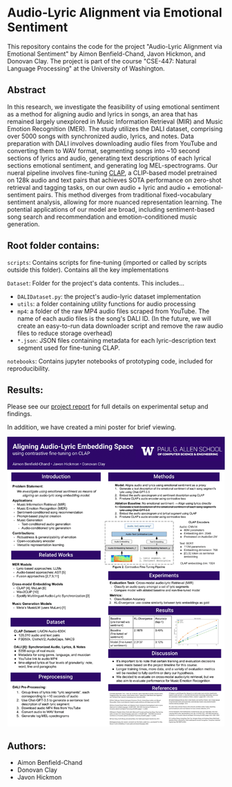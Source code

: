 # Audio-Lyric Alignment via Emotional Sentiment
This repository contains the code for the project "Audio-Lyric Alignment via Emotional Sentiment" by Aimon Benfield-Chand, Javon Hickmon, and Donovan Clay. The project is part of the course "CSE-447: Natural Language Processing" at the University of Washington.

## Abstract
In this research, we investigate the feasibility of using emotional sentiment as a method for aligning audio and lyrics in songs, an area that has remained largely unexplored in Music Information Retrieval (MIR) and Music Emotion Recognition (MER). The study utilizes the DALI dataset, comprising over 5000 songs with synchronized audio, lyrics, and notes. Data preparation with DALI involves downloading audio files from YouTube and converting them to WAV format, segmenting songs into ~10 second sections of lyrics and audio, generating text descriptions of each lyrical sections emotional sentiment, and generating log MEL-spectrograms. Our nueral pipeline involves fine-tuning [CLAP](https://ieeexplore.ieee.org/abstract/document/10095889), a CLIP-based model pretrained on 128k audio and text pairs that achieves SOTA performance on zero-shot retrieval and tagging tasks, on our own audio + lyric and audio + emotional-sentiment pairs. This method diverges from traditional fixed-vocabulary sentiment analysis, allowing for more nuanced representation learning. The potential applications of our model are broad, including sentiment-based song search and recommendation and emotion-conditioned music generation.

## Root folder contains:
`scripts`: Contains scripts for fine-tuning  (imported or called by scripts outside this folder). Contains all the key implementations

`Dataset`: Folder for the project's data contents. This includes...
- `DALIDataset.py`: the project's audio-lyric dataset implementation
- `utils`: a folder containing utility functions for audio processing
- `mp4`: a folder of the raw MP4 audio files scraped from YouTube. The name of each audio files is the song's DALI ID. (In the future, we will create an easy-to-run data downloader script and remove the raw audio files to reduce storage overhead)
- `*.json`: JSON files containing metadata for each lyric-description text segment used for fine-tuning CLAP.

`notebooks`: Contains jupyter notebooks of prototyping code, included for reproducibility.

## Results:
Please see our [project report](./report.pdf) for full details on experimental setup and findings.

In addition, we have created a mini poster for brief viewing.

[![Poster Preview](./poster.png)](./poster.pdf)

## Authors:
- Aimon Benfield-Chand
- Donovan Clay
- Javon Hickmon
